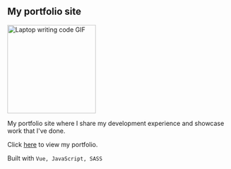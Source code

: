 ## My portfolio site

<a href="https://www.nicklal.dev">
  <img 
    src="https://miro.medium.com/max/1400/1*vJjJ3Mdok6Rvxx85IIRqBQ.gif"
    alt="Laptop writing code GIF"
    width="200"
    style="200"
    loading="lazy"
  />
</a>

My portfolio site where I share my development experience and showcase work that I've done.

Click [here](https://www.nicklal.dev) to view my portfolio.

Built with ```Vue, JavaScript, SASS```